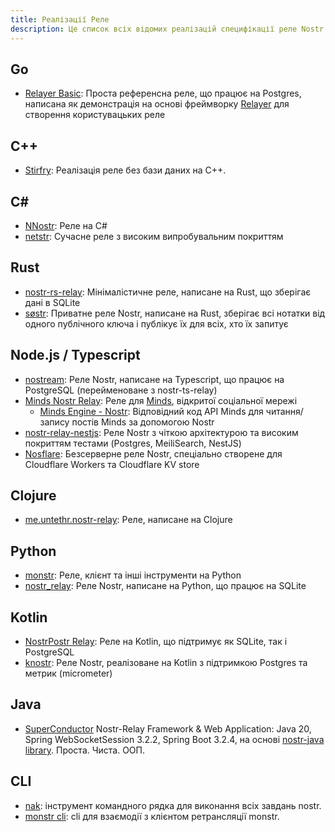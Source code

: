 ```yaml
---
title: Реалізації Реле
description: Це список всіх відомих реалізацій специфікації реле Nostr. Вам це потрібно лише якщо ви плануєте запускати реле самостійно. Реле (поки що) не залежать від застосунків. Ви можете запустити своє власне або використовувати будь-які або всі публічні інстанси.
---
```


## Go

-   [Relayer Basic](https://github.com/fiatjaf/relayer/tree/master/examples/basic): Проста референсна реле, що працює на Postgres, написана як демонстрація на основі фреймворку [Relayer](https://github.com/fiatjaf/relayer) для створення користувацьких реле

## C++

-   [Stirfry](https://github.com/hoytech/strfry): Реалізація реле без бази даних на C++.

## C#

-   [NNostr](https://github.com/Kukks/NNostr): Реле на C#
-   [netstr](https://github.com/bezysoftware/netstr): Сучасне реле з високим випробувальним покриттям

## Rust

-   [nostr-rs-relay](https://sr.ht/~gheartsfield/nostr-rs-relay/): Мінімалістичне реле, написане на Rust, що зберігає дані в SQLite
-   [søstr](https://github.com/metasikander/s0str): Приватне реле Nostr, написане на Rust, зберігає всі нотатки від одного публічного ключа і публікує їх для всіх, хто їх запитує

## Node.js / Typescript

-   [nostream](https://github.com/Cameri/nostream): Реле Nostr, написане на Typescript, що працює на PostgreSQL (перейменоване з nostr-ts-relay)
-   [Minds Nostr Relay](https://gitlab.com/minds/infrastructure/nostr-relay): Реле для [Minds](https://www.minds.com), відкритої соціальної мережі
    -   [Minds Engine - Nostr](https://gitlab.com/minds/engine/-/tree/master/Core/Nostr): Відповідний код API Minds для читання/запису постів Minds за допомогою Nostr
-   [nostr-relay-nestjs](https://github.com/CodyTseng/nostr-relay-nestjs): Реле Nostr з чіткою архітектурою та високим покриттям тестами (Postgres, MeiliSearch, NestJS)
-   [Nosflare](https://github.com/Spl0itable/nosflare): Безсерверне реле Nostr, спеціально створене для Cloudflare Workers та Cloudflare KV store

## Clojure

-   [me.untethr.nostr-relay](https://github.com/atdixon/me.untethr.nostr-relay): Реле, написане на Clojure

## Python

-   [monstr](https://github.com/monty888/monstr): Реле, клієнт та інші інструменти на Python
-   [nostr_relay](https://code.pobblelabs.org/fossil/nostr_relay/): Реле Nostr, написане на Python, що працює на SQLite

## Kotlin

-   [NostrPostr Relay](https://github.com/Giszmo/NostrPostr/tree/master/NostrRelay): Реле на Kotlin, що підтримує як SQLite, так і PostgreSQL
-   [knostr](https://github.com/lpicanco/knostr): Реле Nostr, реалізоване на Kotlin з підтримкою Postgres та метрик (micrometer)

## Java

-   [SuperConductor](https://github.com/avlo/superconductor) Nostr-Relay Framework & Web Application: Java 20, Spring WebSocketSession 3.2.2, Spring Boot 3.2.4, на основі [nostr-java library](https://github.com/tcheeric/nostr-java). Проста. Чиста. ООП.

## CLI

- [nak](https://github.com/fiatjaf/nak): інструмент командного рядка для виконання всіх завдань nostr.
- [monstr cli](https://github.com/monty888/monstr_terminal): cli для взаємодії з клієнтом ретрансляції monstr.
